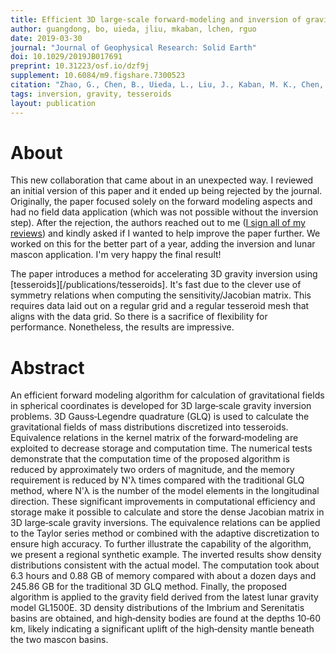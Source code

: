 ```yaml
---
title: Efficient 3D large-scale forward-modeling and inversion of gravitational fields in spherical coordinates with application to lunar mascons
author: guangdong, bo, uieda, jliu, mkaban, lchen, rguo
date: 2019-03-30
journal: "Journal of Geophysical Research: Solid Earth"
doi: 10.1029/2019JB017691
preprint: 10.31223/osf.io/dzf9j
supplement: 10.6084/m9.figshare.7300523
citation: "Zhao, G., Chen, B., Uieda, L., Liu, J., Kaban, M. K., Chen, L., & Guo, R. (2019). Efficient 3D large-scale forward-modeling and inversion of gravitational fields in spherical coordinates with application to lunar mascons. Journal of Geophysical Research: Solid Earth. doi:10.1029/2019JB017691."
tags: inversion, gravity, tesseroids
layout: publication
---
```


# About

This new collaboration that came about in an unexpected way.
I reviewed an initial version of this
paper and it ended up being rejected by the journal.
Originally, the paper focused
solely on the forward modeling aspects and had no field data application (which was not
possible without the inversion step).
After the rejection, the authors reached out to me
([I sign all of my reviews](https://github.com/leouieda/peer-review))
and kindly asked if I wanted to help improve the paper further.
We worked on this for the better part of a year, adding the inversion and lunar mascon
application. I'm very happy the final result!

The paper introduces a method for accelerating 3D gravity inversion using
[tesseroids][/publications/tesseroids].
It's fast due to the clever use of symmetry relations when computing the
sensitivity/Jacobian matrix. This requires data laid out on a regular grid and a regular
tesseroid mesh that aligns with the data grid. So there is a sacrifice of flexibility
for performance. Nonetheless, the results are impressive.

# Abstract

An efficient forward modeling algorithm for calculation of gravitational fields in
spherical coordinates is developed for 3D large‐scale gravity inversion problems. 3D
Gauss‐Legendre quadrature (GLQ) is used to calculate the gravitational fields of mass
distributions discretized into tesseroids. Equivalence relations in the kernel matrix of
the forward‐modeling are exploited to decrease storage and computation time. The
numerical tests demonstrate that the computation time of the proposed algorithm is
reduced by approximately two orders of magnitude, and the memory requirement is reduced
by N'λ times compared with the traditional GLQ method, where N'λ is the number of the
model elements in the longitudinal direction. These significant improvements in
computational efficiency and storage make it possible to calculate and store the dense
Jacobian matrix in 3D large‐scale gravity inversions. The equivalence relations can be
applied to the Taylor series method or combined with the adaptive discretization to
ensure high accuracy. To further illustrate the capability of the algorithm, we present
a regional synthetic example. The inverted results show density distributions consistent
with the actual model. The computation took about 6.3 hours and 0.88 GB of memory
compared with about a dozen days and 245.86 GB for the traditional 3D GLQ method.
Finally, the proposed algorithm is applied to the gravity field derived from the latest
lunar gravity model GL1500E. 3D density distributions of the Imbrium and Serenitatis
basins are obtained, and high‐density bodies are found at the depths 10‐60 km, likely
indicating a significant uplift of the high‐density mantle beneath the two mascon
basins.
